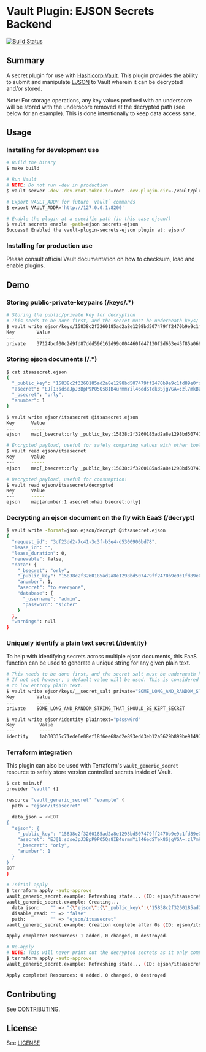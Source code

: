# Vault Plugin: EJSON Secrets Backend

[![Build Status](https://travis-ci.com/Shopify/vault-plugin-secrets-ejson.svg?branch=master)](https://travis-ci.com/Shopify/vault-plugin-secrets-ejson)

## Summary

A secret plugin for use with [Hashicorp Vault](https://www.github.com/hashicorp/vault). This plugin provides the ability to submit and manipulate [EJSON](https://github.com/Shopify/ejson) to Vault wherein it can be decrypted and/or stored.

Note: For storage operations, any key values prefixed with an underscore will be stored with the underscore removed at the decrypted path (see below for an example). This is done intentionally to keep data access sane.

## Usage

### Installing for development use

```bash
# Build the binary
$ make build

# Run Vault
# NOTE: Do not run -dev in production
$ vault server -dev -dev-root-token-id=root -dev-plugin-dir=./vault/plugins

# Export VAULT_ADDR for future `vault` commands
$ export VAULT_ADDR='http://127.0.0.1:8200'

# Enable the plugin at a specific path (in this case ejson/)
$ vault secrets enable -path=ejson secrets-ejson
Success! Enabled the vault-plugin-secrets-ejson plugin at: ejson/
```

### Installing for production use
Please consult official Vault documentation on how to checksum, load and enable plugins.

## Demo

### Storing public-private-keypairs (/keys/.*)

```bash
# Storing the public/private key for decryption
# This needs to be done first, and the secret must be underneath keys/
$ vault write ejson/keys/15838c2f3260185ad2a8e1298bd507479ff2470b9e9c1fd89e0fdfefe2959f56 private="37124bcf00c2d9fd87ddd596162d99c004460fd47130f2d653e45f85a0681cf0"
Key        Value
---        -----
private    37124bcf00c2d9fd87ddd596162d99c004460fd47130f2d653e45f85a0681cf0
```

### Storing ejson documents (/.*)
```bash
$ cat itsasecret.ejson
{
  "_public_key": "15838c2f3260185ad2a8e1298bd507479ff2470b9e9c1fd89e0fdfefe2959f56",
  "asecret": "EJ[1:sdseJpJ3BpP9PO5Qs8IB4urmmYil46edSTek8SjgVGA=:zl7mkBzL4g2d0PE3hPucmfbDjf3aDK7K:iryi3H7wRGWvUI8kjfWLtP3sFiw=]",
  "_bsecret": "orly",
  "anumber": 1
}

$ vault write ejson/itsasecret @itsasecret.ejson
Key      Value
---      -----
ejson    map[_bsecret:orly _public_key:15838c2f3260185ad2a8e1298bd507479ff2470b9e9c1fd89e0fdfefe2959f56 anumber:1 asecret:EJ[1:sdseJpJ3BpP9PO5Qs8IB4urmmYil46edSTek8SjgVGA=:zl7mkBzL4g2d0PE3hPucmfbDjf3aDK7K:iryi3H7wRGWvUI8kjfWLtP3sFiw=]]

# Encrypted payload, useful for safely comparing values with other tools (e.g. Terraform)
$ vault read ejson/itsasecret
Key      Value
---      -----
ejson    map[_bsecret:orly _public_key:15838c2f3260185ad2a8e1298bd507479ff2470b9e9c1fd89e0fdfefe2959f56 anumber:1 asecret:EJ[1:sdseJpJ3BpP9PO5Qs8IB4urmmYil46edSTek8SjgVGA=:zl7mkBzL4g2d0PE3hPucmfbDjf3aDK7K:iryi3H7wRGWvUI8kjfWLtP3sFiw=]]

# Decrypted payload, useful for consumption!
$ vault read ejson/itsasecret/decrypted
Key      Value
---      -----
ejson    map[anumber:1 asecret:ohai bsecret:orly]
```

### Decrypting an ejson document on the fly with EaaS (/decrypt)
```bash
$ vault write -format=json ejson/decrypt @itsasecret.ejson
{
  "request_id": "3df23dd2-7c41-3c3f-b5e4-d5300906bd78",
  "lease_id": "",
  "lease_duration": 0,
  "renewable": false,
  "data": {
    "_bsecret": "orly",
    "_public_key": "15838c2f3260185ad2a8e1298bd507479ff2470b9e9c1fd89e0fdfefe2959f56",
    "anumber": 1,
    "asecret": "to everyone",
    "database": {
      "_username": "admin",
      "password": "sicher"
    }
  },
  "warnings": null
}
```

### Uniquely identify a plain text secret (/identity)
To help with identifying secrets across multiple ejson documents, this EaaS function can be used to generate a unique string for any given plain text.
```bash
# This needs to be done first, and the secret salt must be underneath keys/
# If not set however, a default value will be used. This is considered less secure, especially if applied
# to low entropy plain text.
$ vault write ejson/keys/__secret_salt private="SOME_LONG_AND_RANDOM_STRING_THAT_SHOULD_BE_KEPT_SECRET"
Key        Value
---        -----
private    SOME_LONG_AND_RANDOM_STRING_THAT_SHOULD_BE_KEPT_SECRET

$ vault write ejson/identity plaintext="p4ssw0rd"
Key         Value
---         -----
identity    1ab30335c71ede6e08ef18f6ee68ad2e893edd3eb12a5629b899be9149777ee1
```


### Terraform integration

This plugin can also be used with Terraform's `vault_generic_secret` resource to safely store version controlled secrets inside of Vault.

```bash
$ cat main.tf
provider "vault" {}

resource "vault_generic_secret" "example" {
  path = "ejson/itsasecret"

  data_json = <<EOT
{
  "ejson": {
    "_public_key": "15838c2f3260185ad2a8e1298bd507479ff2470b9e9c1fd89e0fdfefe2959f56",
    "asecret": "EJ[1:sdseJpJ3BpP9PO5Qs8IB4urmmYil46edSTek8SjgVGA=:zl7mkBzL4g2d0PE3hPucmfbDjf3aDK7K:iryi3H7wRGWvUI8kjfWLtP3sFiw=]",
    "_bsecret": "orly",
    "anumber": 1
  }
}
EOT
}

# Initial apply
$ terraform apply -auto-approve
vault_generic_secret.example: Refreshing state... (ID: ejson/itsasecret)
vault_generic_secret.example: Creating...
  data_json:    "" => "{\"ejson\":{\"_public_key\":\"15838c2f3260185ad2a8e1298bd507479ff2470b9e9c1fd89e0fdfefe2959f56\",\"anumber\":1,\"asecret\":\"EJ[1:dPD6H7zfvJRwpJEIixW4HmZOSr+Mwi68Dtp0h+w5fAM=:lsAK/idjgbFagIWHIooBmVsTwFO1xr/1:cyzQwFGgAnMH24wVTwQKpSAw0V2vFQsD7x329g==]\",\"_bsecret\":\"orly\",\"anumber\":\"1\"}}"
  disable_read: "" => "false"
  path:         "" => "ejson/itsasecret"
vault_generic_secret.example: Creation complete after 0s (ID: ejson/itsasecret)

Apply complete! Resources: 1 added, 0 changed, 0 destroyed.

# Re-apply
# NOTE: This will never print out the decrypted secrets as it only compares the encrypted payload
$ terraform apply -auto-approve
vault_generic_secret.example: Refreshing state... (ID: ejson/itsasecret)

Apply complete! Resources: 0 added, 0 changed, 0 destroyed
```

## Contributing

See [CONTRIBUTING](./CONTRIBUTING.md).

## License

See [LICENSE](./LICENSE)

